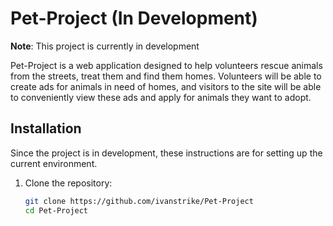 # Pet-Project (In Development)

**Note**: This project is currently in development

Pet-Project is a web application designed to help volunteers rescue animals from the streets, treat them and find them homes. Volunteers will be able to create ads for animals in need of homes, and visitors to the site will be able to conveniently view these ads and apply for animals they want to adopt.

## Installation
Since the project is in development, these instructions are for setting up the current environment.

1. Clone the repository:
   ```bash
   git clone https://github.com/ivanstrike/Pet-Project
   cd Pet-Project
